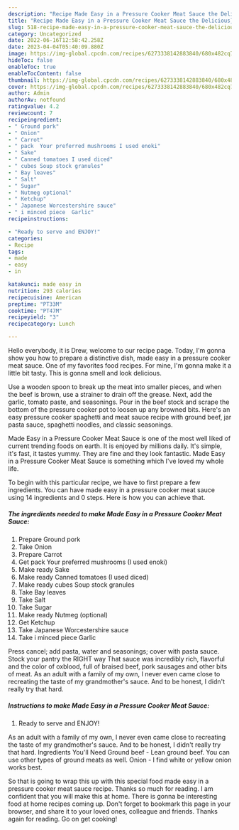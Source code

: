 ```yaml
---
description: "Recipe Made Easy in a Pressure Cooker Meat Sauce the Delicious}"
title: "Recipe Made Easy in a Pressure Cooker Meat Sauce the Delicious}"
slug: 518-recipe-made-easy-in-a-pressure-cooker-meat-sauce-the-delicious
category: Uncategorized
date: 2022-06-16T12:58:42.258Z
date: 2023-04-04T05:40:09.880Z
image: https://img-global.cpcdn.com/recipes/6273338142883840/680x482cq70/made-easy-in-a-pressure-cooker-meat-sauce-recipe-main-photo.jpg
hideToc: false
enableToc: true
enableTocContent: false
thumbnail: https://img-global.cpcdn.com/recipes/6273338142883840/680x482cq70/made-easy-in-a-pressure-cooker-meat-sauce-recipe-main-photo.jpg
cover: https://img-global.cpcdn.com/recipes/6273338142883840/680x482cq70/made-easy-in-a-pressure-cooker-meat-sauce-recipe-main-photo.jpg
author: Admin
authorAv: notfound
ratingvalue: 4.2
reviewcount: 7
recipeingredient:
- " Ground pork"
- " Onion"
- " Carrot"
- " pack  Your preferred mushrooms I used enoki"
- " Sake"
- " Canned tomatoes I used diced"
- " cubes Soup stock granules"
- " Bay leaves"
- " Salt"
- " Sugar"
- " Nutmeg optional"
- " Ketchup"
- " Japanese Worcestershire sauce"
- " i minced piece  Garlic"
recipeinstructions:

- "Ready to serve and ENJOY!"
categories:
- Recipe
tags:
- made
- easy
- in

katakunci: made easy in 
nutrition: 293 calories
recipecuisine: American
preptime: "PT33M"
cooktime: "PT47M"
recipeyield: "3"
recipecategory: Lunch

---
```



Hello everybody, it is Drew, welcome to our recipe page. Today, I'm gonna show you how to prepare a distinctive dish, made easy in a pressure cooker meat sauce. One of my favorites food recipes. For mine, I'm gonna make it a little bit tasty. This is gonna smell and look delicious.

Use a wooden spoon to break up the meat into smaller pieces, and when the beef is brown, use a strainer to drain off the grease. Next, add the garlic, tomato paste, and seasonings. Pour in the beef stock and scrape the bottom of the pressure cooker pot to loosen up any browned bits. Here&#39;s an easy pressure cooker spaghetti and meat sauce recipe with ground beef, jar pasta sauce, spaghetti noodles, and classic seasonings.

Made Easy in a Pressure Cooker Meat Sauce is one of the most well liked of current trending foods on earth. It is enjoyed by millions daily. It's simple, it's fast, it tastes yummy. They are fine and they look fantastic. Made Easy in a Pressure Cooker Meat Sauce is something which I've loved my whole life.


To begin with this particular recipe, we have to first prepare a few ingredients. You can have made easy in a pressure cooker meat sauce using 14 ingredients and 0 steps. Here is how you can achieve that.

<!--inarticleads1-->

##### The ingredients needed to make Made Easy in a Pressure Cooker Meat Sauce:

1. Prepare  Ground pork
1. Take  Onion
1. Prepare  Carrot
1. Get  pack  Your preferred mushrooms (I used enoki)
1. Make ready  Sake
1. Make ready  Canned tomatoes (I used diced)
1. Make ready  cubes Soup stock granules
1. Take  Bay leaves
1. Take  Salt
1. Take  Sugar
1. Make ready  Nutmeg (optional)
1. Get  Ketchup
1. Take  Japanese Worcestershire sauce
1. Take  i minced piece  Garlic


Press cancel; add pasta, water and seasonings; cover with pasta sauce. Stock your pantry the RIGHT way That sauce was incredibly rich, flavorful and the color of oxblood, full of braised beef, pork sausages and other bits of meat. As an adult with a family of my own, I never even came close to recreating the taste of my grandmother&#39;s sauce. And to be honest, I didn&#39;t really try that hard. 

<!--inarticleads2-->

##### Instructions to make Made Easy in a Pressure Cooker Meat Sauce:


1. Ready to serve and ENJOY!

As an adult with a family of my own, I never even came close to recreating the taste of my grandmother&#39;s sauce. And to be honest, I didn&#39;t really try that hard. Ingredients You&#39;ll Need Ground beef - Lean ground beef. You can use other types of ground meats as well. Onion - I find white or yellow onion works best. 

So that is going to wrap this up with this special food made easy in a pressure cooker meat sauce recipe. Thanks so much for reading. I am confident that you will make this at home. There is gonna be interesting food at home recipes coming up. Don't forget to bookmark this page in your browser, and share it to your loved ones, colleague and friends. Thanks again for reading. Go on get cooking!
